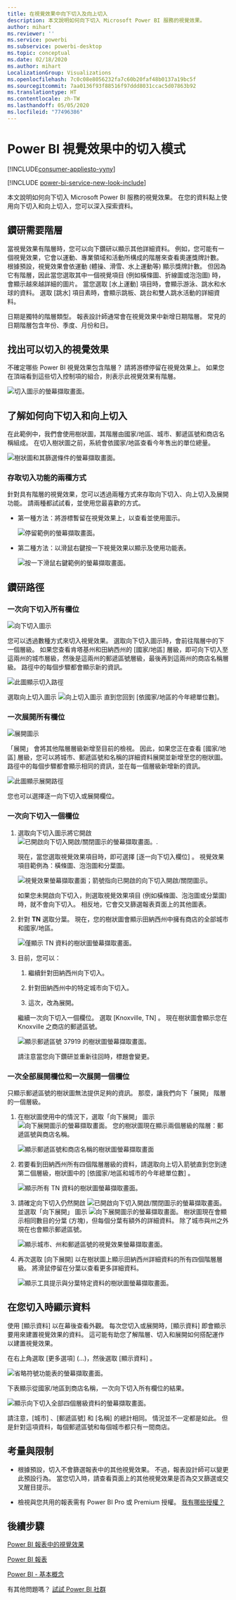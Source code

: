 ```yaml
---
title: 在視覺效果中向下切入及向上切入
description: 本文說明如何向下切入 Microsoft Power BI 服務的視覺效果。
author: mihart
ms.reviewer: ''
ms.service: powerbi
ms.subservice: powerbi-desktop
ms.topic: conceptual
ms.date: 02/18/2020
ms.author: mihart
LocalizationGroup: Visualizations
ms.openlocfilehash: 7c0c08e8056232fa7c60b20faf48b0137a19bc5f
ms.sourcegitcommit: 7aa0136f93f88516f97ddd8031ccac5d07863b92
ms.translationtype: HT
ms.contentlocale: zh-TW
ms.lasthandoff: 05/05/2020
ms.locfileid: "77496386"
---
```

# <a name="drill-mode-in-a-visual-in-power-bi"></a>Power BI 視覺效果中的切入模式

[!INCLUDE[consumer-appliesto-yyny](../includes/consumer-appliesto-yyny.md)]

[!INCLUDE [power-bi-service-new-look-include](../includes/power-bi-service-new-look-include.md)]

本文說明如何向下切入 Microsoft Power BI 服務的視覺效果。 在您的資料點上使用向下切入和向上切入，您可以深入探索資料。 

## <a name="drill-requires-a-hierarchy"></a>鑽研需要階層

當視覺效果有階層時，您可以向下鑽研以顯示其他詳細資料。 例如，您可能有一個視覺效果，它會以運動、專業領域和活動所構成的階層來查看奧運獎牌計數。 根據預設，視覺效果會依運動 (體操、滑雪、水上運動等) 顯示獎牌計數。 但因為它有階層，因此當您選取其中一個視覺項目 (例如橫條圖、折線圖或泡泡圖) 時，會顯示越來越詳細的圖片。 當您選取 [水上運動]  項目時，會顯示游泳、跳水和水球的資料。  選取 [跳水]  項目素時，會顯示跳板、跳台和雙人跳水活動的詳細資料。

日期是獨特的階層類型。  報表設計師通常會在視覺效果中新增日期階層。 常見的日期階層包含年份、季度、月份和日。 

## <a name="figure-out-which-visuals-can-be-drilled"></a>找出可以切入的視覺效果
不確定哪些 Power BI 視覺效果包含階層？ 請將游標停留在視覺效果上。 如果您在頂端看到這些切入控制項的組合，則表示此視覺效果有階層。

![切入圖示的螢幕擷取畫面。](./media/end-user-drill/power-bi-drill-icons.png)  


## <a name="learn-how-to-drill-down-and-up"></a>了解如何向下切入和向上切入

在此範例中，我們會使用樹狀圖，其階層由國家/地區、城市、郵遞區號和商店名稱組成。 在切入樹狀圖之前，系統會依國家/地區查看今年售出的單位總量。 

![樹狀圖和其篩選條件的螢幕擷取畫面。](./media/end-user-drill/power-bi-treemaps.png)  


### <a name="two-ways-to-access-the-drill-features"></a>存取切入功能的兩種方式

針對具有階層的視覺效果，您可以透過兩種方式來存取向下切入、向上切入及展開功能。 請兩種都試試看，並使用您最喜歡的方式。

- 第一種方法：將游標暫留在視覺效果上，以查看並使用圖示。  

    ![停留範例的螢幕擷取畫面。](./media/end-user-drill/power-bi-hover.png)

- 第二種方法：以滑鼠右鍵按一下視覺效果以顯示及使用功能表。

    ![按一下滑鼠右鍵範例的螢幕擷取畫面。](./media/end-user-drill/power-bi-drill-menu.png)



## <a name="drill-pathways"></a>鑽研路徑

### <a name="drill-down-all-fields-at-once"></a>一次向下切入所有欄位
![向下切入圖示](./media/end-user-drill/power-bi-drill-icon3.png)

您可以透過數種方式來切入視覺效果。 選取向下切入圖示時，會前往階層中的下一個層級。 如果您查看肯塔基州和田納西州的 [國家/地區]  層級，即可向下切入至這兩州的城市層級，然後是這兩州的郵遞區號層級，最後再到這兩州的商店名稱層級。 路徑中的每個步驟都會顯示新的資訊。

![此圖顯示切入路徑](./media/end-user-drill/power-bi-drill-path.png)

選取向上切入圖示 ![向上切入圖示](./media/end-user-drill/power-bi-drill-icon5.png) 直到您回到 [依國家/地區的今年總單位數]。

### <a name="expand-all-fields-at-once"></a>一次展開所有欄位
![展開圖示](./media/end-user-drill/power-bi-drill-icon6.png)

「展開」  會將其他階層層級新增至目前的檢視。 因此，如果您正在查看 [國家/地區]  層級，您可以將城市、郵遞區號和名稱的詳細資料展開並新增至您的樹狀圖。 路徑中的每個步驟都會顯示相同的資訊，並在每一個層級新增新的資訊。

![此圖顯示展開路徑](./media/end-user-drill/power-bi-expand-path.png)

您也可以選擇逐一向下切入或展開欄位。


### <a name="drill-down-one-field-at-a-time"></a>一次向下切入一個欄位


1. 選取向下切入圖示將它開啟 ![已開啟向下切入開啟/關閉圖示的螢幕擷取畫面。](./media/end-user-drill/power-bi-drill-icon2.png).

    現在，當您選取視覺效果項目時，即可選擇 [逐一向下切入欄位]  。 視覺效果項目範例為：橫條圖、泡泡圖和分葉圖。

    ![視覺效果螢幕擷取畫面；箭號指向已開啟的向下切入開啟/關閉圖示。](media/end-user-drill/power-bi-drill-icon-selected.png)

    如果您未開啟向下切入，則選取視覺效果項目 (例如橫條圖、泡泡圖或分葉圖) 時，就不會向下切入。 相反地，它會交叉篩選報表頁面上的其他圖表。

1. 針對 **TN** 選取分葉。 現在，您的樹狀圖會顯示田納西州中擁有商店的全部城市和國家/地區。

    ![僅顯示 TN 資料的樹狀圖螢幕擷取畫面。](media/end-user-drill/power-bi-drill-down-one.png)

1. 目前，您可以：

    1. 繼續針對田納西州向下切入。

    1. 針對田納西州中的特定城市向下切入。

    1. 這次，改為展開。

    繼續一次向下切入一個欄位。  選取 [Knoxville, TN]  。 現在樹狀圖會顯示您在 Knoxville 之商店的郵遞區號。

    ![顯示郵遞區號 37919 的樹狀圖螢幕擷取畫面。](media/end-user-drill/power-bi-drill-two.png)

    請注意當您向下鑽研並重新往回時，標題會變更。

### <a name="expand-all-and-expand-one-field-at-a-time"></a>一次全部展開欄位和一次展開一個欄位

只顯示郵遞區號的樹狀圖無法提供足夠的資訊。  那麼，讓我們向下「展開」  階層的一個層級。  

1. 在樹狀圖使用中的情況下，選取「向下展開」  圖示 ![向下展開圖示的螢幕擷取畫面](./media/end-user-drill/power-bi-drill-icon6.png)。 您的樹狀圖現在顯示兩個層級的階層：郵遞區號與商店名稱。

    ![顯示郵遞區號和商店名稱的樹狀圖螢幕擷取畫面](./media/end-user-drill/power-bi-expand-one.png)

1. 若要看到田納西州所有四個階層層級的資料，請選取向上切入箭號直到您到達第二個層級，樹狀圖中的 [依國家/地區和城市的今年總單位數]  。

    ![顯示所有 TN 資料的樹狀圖螢幕擷取畫面。](media/end-user-drill/power-bi-expand-two.png)

1. 請確定向下切入仍然開啟 ![已開啟向下切入開啟/關閉圖示的螢幕擷取畫面。](./media/end-user-drill/power-bi-drill-icon2.png) 並選取「向下展開」  圖示 ![向下展開圖示的螢幕擷取畫面](./media/end-user-drill/power-bi-drill-icon6.png)。 樹狀圖現在會顯示相同數目的分葉 (方塊)，但每個分葉有額外的詳細資料。 除了城市與州之外現在也會顯示郵遞區號。

    ![顯示城市、州和郵遞區號的視覺效果螢幕擷取畫面。](./media/end-user-drill/power-bi-expand-three.png)

1. 再次選取 [向下展開]  以在樹狀圖上顯示田納西州詳細資料的所有四個階層層級。 將滑鼠停留在分葉以查看更多詳細資料。

    ![顯示工具提示與分葉特定資料的樹狀圖螢幕擷取畫面。](./media/end-user-drill/power-bi-expand-all.png)

## <a name="show-the-data-as-you-drill"></a>在您切入時顯示資料
使用 [顯示資料]  以在幕後查看外觀。 每次您切入或展開時，[顯示資料]  即會顯示要用來建置視覺效果的資料。 這可能有助您了解階層、切入和展開如何搭配運作以建置視覺效果。 

在右上角選取 [更多選項]  (...)，然後選取 [顯示資料]  。 

![省略符號功能表的螢幕擷取畫面。](./media/end-user-drill/power-bi-ellipses.png)

下表顯示從國家/地區到商店名稱，一次向下切入所有欄位的結果。  


![顯示向下切入全部四個層級資料的螢幕擷取畫面。](./media/end-user-drill/power-bi-show-data.png)

請注意，[城市]  、[郵遞區號]  和 [名稱]  的總計相同。 情況並不一定都是如此。  但是針對這項資料，每個郵遞區號和每個城市都只有一間商店。  



## <a name="considerations-and-limitations"></a>考量與限制
- 根據預設，切入不會篩選報表中的其他視覺效果。 不過，報表設計師可以變更此預設行為。 當您切入時，請查看頁面上的其他視覺效果是否為交叉篩選或交叉醒目提示。

- 檢視與您共用的報表需有 Power BI Pro 或 Premium 授權。 [我有哪些授權？](end-user-license.md)


## <a name="next-steps"></a>後續步驟

[Power BI 報表中的視覺效果](../visuals/power-bi-report-visualizations.md)

[Power BI 報表](end-user-reports.md)

[Power BI - 基本概念](end-user-basic-concepts.md)

有其他問題嗎？ [試試 Power BI 社群](https://community.powerbi.com/)
